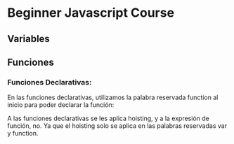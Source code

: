 # Beginner Javascript Course

##  Variables

## Funciones

### Funciones Declarativas:
En las funciones declarativas, utilizamos la palabra reservada function al inicio para poder declarar la función:

A las funciones declarativas se les aplica hoisting, y a la expresión de función, no. Ya que el hoisting solo se aplica en las palabras reservadas var y function.

### 